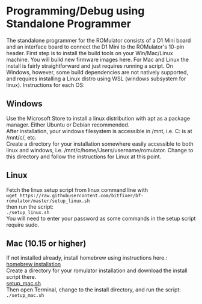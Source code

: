 # Programming/Debug using Standalone Programmer

The standalone programmer for the ROMulator consists of a D1 Mini board and an interface board to connect the D1 Mini to the ROMulator's 10-pin header.
First step is to install the build tools on your Win/Mac/Linux machine. You will build new firmware images here. For Mac and Linux the install is fairly straightforward and just requires running a script. On Windows, however, some build dependencies are not natively supported, and requires installing a Linux distro using WSL (windows subsystem for linux). 
Instructions for each OS:

## Windows

Use the Microsoft Store to install a linux distribution with apt as a package manager. Either Ubuntu or Debian recommended.\
After installation, your windows filesystem is accessible in /mnt, i.e. C: is at /mnt/c/, etc.\
Create a directory for your installation somewhere easily accessible to both linux and windows, i.e. /mnt/c/home/Users/username/romulator. Change to this directory and follow the instructions for Linux at this point.

## Linux

Fetch the linux setup script from linux command line with\
```wget https://raw.githubusercontent.com/bitfixer/bf-romulator/master/setup_linux.sh```\
then run the script:\
```./setup_linux.sh```\
You will need to enter your password as some commands in the setup script require sudo.

## Mac (10.15 or higher)

If not installed already, install homebrew using instructions here.:\
[homebrew installation](https://brew.sh)\
Create a directory for your romulator installation and download the install script there.\
[setup_mac.sh](https://raw.githubusercontent.com/bitfixer/bf-romulator/master/setup_mac.sh)\
Then open Terminal, change to the install directory, and run the script:\
```./setup_mac.sh```

